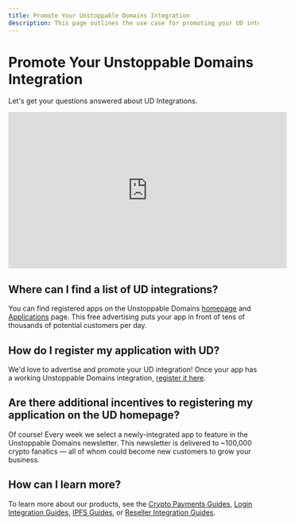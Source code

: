 ```yaml
---
title: Promote Your Unstoppable Domains Integration
description: This page outlines the use case for promoting your UD integration.
---
```

# Promote Your Unstoppable Domains Integration
Let's get your questions answered about UD Integrations.

<iframe width="560" height="315" src="https://www.youtube.com/embed/oM241tmeLRs" title="YouTube video player" frameborder="0" allow="accelerometer; autoplay; clipboard-write; encrypted-media; gyroscope; picture-in-picture" allowfullscreen></iframe>

## Where can I find a list of UD integrations?

You can find registered apps on the Unstoppable Domains [homepage](https://unstoppabledomains.com) and [Applications](https://unstoppabledomains.com/apps) page. This free advertising puts your app in front of tens of thousands of potential customers per day.

## How do I register my application with UD?

We'd love to advertise and promote your UD integration! Once your app has a working Unstoppable Domains integration, [register it here](https://unstoppabledomains.com/app-submission).

## Are there additional incentives to registering my application on the UD homepage?

Of course! Every week we select a newly-integrated app to feature in the Unstoppable Domains newsletter. This newsletter is delivered to ~100,000 crypto fanatics — all of whom could become new customers to grow your business.

## How can I learn more?

To learn more about our products, see the [Crypto Payments Guides](../crypto-payments/index.md), [Login Integration Guides](../login-with-unstoppable/login-integration-guides/integration-pathways.md), [IPFS Guides](../d-websites/index.md), or [Reseller Integration Guides](../reseller/reseller-integration-guides/reseller-pathways.md).
